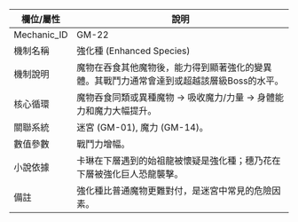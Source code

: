 | 欄位/屬性 | 說明 |
|---|---|
| Mechanic_ID | GM-22 |
| 機制名稱 | 強化種 (Enhanced Species) |
| 機制說明 | 魔物在吞食其他魔物後，能力得到顯著強化的變異體。其戰鬥力通常會達到或超越該層級Boss的水平。 |
| 核心循環 | 魔物吞食同類或異種魔物 -> 吸收魔力/力量 -> 身體能力和魔力大幅提升。 |
| 關聯系統 | 迷宮 (GM-01), 魔力 (GM-14)。 |
| 數值參數 | 戰鬥力增幅。 |
| 小說依據 | 卡琳在下層遇到的始祖龍被懷疑是強化種；穗乃花在下層被強化巨人恐龍襲擊。 |
| 備註 | 強化種比普通魔物更難對付，是迷宮中常見的危險因素。 |
